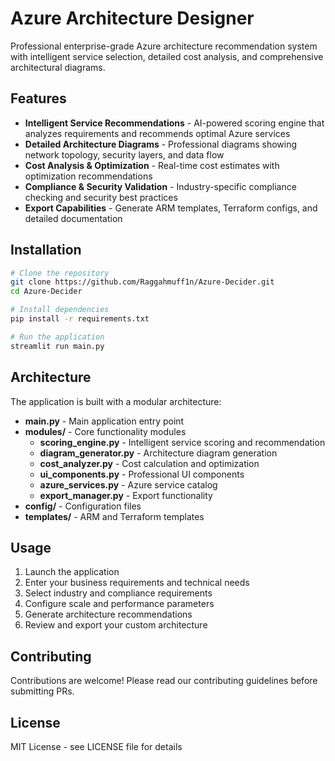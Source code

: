 # Azure Architecture Designer

Professional enterprise-grade Azure architecture recommendation system with intelligent service selection, detailed cost analysis, and comprehensive architectural diagrams.

## Features

- **Intelligent Service Recommendations** - AI-powered scoring engine that analyzes requirements and recommends optimal Azure services
- **Detailed Architecture Diagrams** - Professional diagrams showing network topology, security layers, and data flow
- **Cost Analysis & Optimization** - Real-time cost estimates with optimization recommendations
- **Compliance & Security Validation** - Industry-specific compliance checking and security best practices
- **Export Capabilities** - Generate ARM templates, Terraform configs, and detailed documentation

## Installation

```bash
# Clone the repository
git clone https://github.com/Raggahmuff1n/Azure-Decider.git
cd Azure-Decider

# Install dependencies
pip install -r requirements.txt

# Run the application
streamlit run main.py
```

## Architecture

The application is built with a modular architecture:

- **main.py** - Main application entry point
- **modules/** - Core functionality modules
  - **scoring_engine.py** - Intelligent service scoring and recommendation
  - **diagram_generator.py** - Architecture diagram generation
  - **cost_analyzer.py** - Cost calculation and optimization
  - **ui_components.py** - Professional UI components
  - **azure_services.py** - Azure service catalog
  - **export_manager.py** - Export functionality
- **config/** - Configuration files
- **templates/** - ARM and Terraform templates

## Usage

1. Launch the application
2. Enter your business requirements and technical needs
3. Select industry and compliance requirements
4. Configure scale and performance parameters
5. Generate architecture recommendations
6. Review and export your custom architecture

## Contributing

Contributions are welcome! Please read our contributing guidelines before submitting PRs.

## License

MIT License - see LICENSE file for details